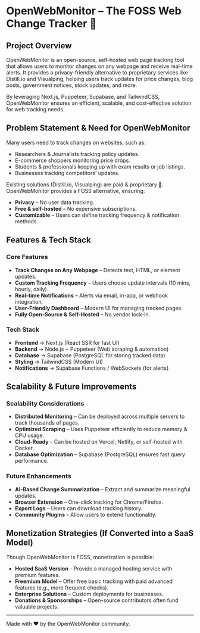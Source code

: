 # OpenWebMonitor – The FOSS Web Change Tracker 🚀

## Project Overview

OpenWebMonitor is an open-source, self-hosted web page tracking tool that allows users to monitor changes on any webpage and receive real-time alerts. It provides a privacy-friendly alternative to proprietary services like Distill.io and Visualping, helping users track updates for price changes, blog posts, government notices, stock updates, and more.

By leveraging Next.js, Puppeteer, Supabase, and TailwindCSS, OpenWebMonitor ensures an efficient, scalable, and cost-effective solution for web tracking needs.

## Problem Statement & Need for OpenWebMonitor

Many users need to track changes on websites, such as:

- Researchers & Journalists tracking policy updates.
- E-commerce shoppers monitoring price drops.
- Students & professionals keeping up with exam results or job listings.
- Businesses tracking competitors’ updates.

Existing solutions (Distill.io, Visualping) are paid & proprietary 🚫. OpenWebMonitor provides a FOSS alternative, ensuring:
- **Privacy** – No user data tracking.
- **Free & self-hosted** – No expensive subscriptions.
- **Customizable** – Users can define tracking frequency & notification methods.

## Features & Tech Stack

### Core Features

- **Track Changes on Any Webpage** – Detects text, HTML, or element updates.
- **Custom Tracking Frequency** – Users choose update intervals (10 mins, hourly, daily).
- **Real-time Notifications** – Alerts via email, in-app, or webhook integration.
- **User-Friendly Dashboard** – Modern UI for managing tracked pages.
- **Fully Open-Source & Self-Hosted** – No vendor lock-in.

### Tech Stack

- **Frontend** → Next.js (React SSR for fast UI)
- **Backend** → Node.js + Puppeteer (Web scraping & automation)
- **Database** → Supabase (PostgreSQL for storing tracked data)
- **Styling** → TailwindCSS (Modern UI)
- **Notifications** → Supabase Functions / WebSockets (for alerts)

## Scalability & Future Improvements

### Scalability Considerations

- **Distributed Monitoring** – Can be deployed across multiple servers to track thousands of pages.
- **Optimized Scraping** – Uses Puppeteer efficiently to reduce memory & CPU usage.
- **Cloud-Ready** – Can be hosted on Vercel, Netlify, or self-hosted with Docker.
- **Database Optimization** – Supabase (PostgreSQL) ensures fast query performance.

### Future Enhancements

- **AI-Based Change Summarization** – Extract and summarize meaningful updates.
- **Browser Extension** – One-click tracking for Chrome/Firefox.
- **Export Logs** – Users can download tracking history.
- **Community Plugins** – Allow users to extend functionality.

## Monetization Strategies (If Converted into a SaaS Model)

Though OpenWebMonitor is FOSS, monetization is possible:
- **Hosted SaaS Version** – Provide a managed hosting service with premium features.
- **Freemium Model** – Offer free basic tracking with paid advanced features (e.g., more frequent checks).
- **Enterprise Solutions** – Custom deployments for businesses.
- **Donations & Sponsorships** – Open-source contributors often fund valuable projects.

---

Made with ❤️ by the OpenWebMonitor community.
